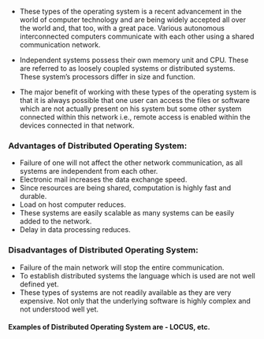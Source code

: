 + These types of the operating system is a recent advancement in the world of computer technology and are being widely accepted all over the world and, that too, with a great pace. Various autonomous interconnected computers communicate with each other using a shared communication network. 

+ Independent systems possess their own memory unit and CPU. These are referred to as loosely coupled systems or distributed systems. These system’s processors differ in size and function. 

+ The major benefit of working with these types of the operating system is that it is always possible that one user can access the files or software which are not actually present on his system but some other system connected within this network i.e., remote access is enabled within the devices connected in that network.

### Advantages of Distributed Operating System:

+ Failure of one will not affect the other network communication, as all systems are independent from each other.
+ Electronic mail increases the data exchange speed.
+ Since resources are being shared, computation is highly fast and durable.
+ Load on host computer reduces.
+ These systems are easily scalable as many systems can be easily added to the network.
+ Delay in data processing reduces.

### Disadvantages of Distributed Operating System:

+ Failure of the main network will stop the entire communication.
+ To establish distributed systems the language which is used are not well defined yet.
+ These types of systems are not readily available as they are very expensive. Not only that the underlying software is highly complex and not understood well yet.

#### Examples of Distributed Operating System are - **LOCUS, etc.**